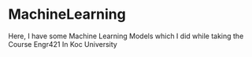 # MachineLearning
Here, I have some Machine Learning Models which I did while taking the Course Engr421 In Koc University
